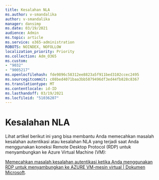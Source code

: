 ```yaml
---
title: Kesalahan NLA
ms.author: v-smandalika
author: v-smandalika
manager: dansimp
ms.date: 03/19/2021
audience: Admin
ms.topic: article
ms.service: o365-administration
ROBOTS: NOINDEX, NOFOLLOW
localization_priority: Priority
ms.collection: Adm_O365
ms.custom:
- "9032"
- "9005217"
ms.openlocfilehash: fde9896c58312ee8823a5f911bed3102ccec2495
ms.sourcegitcommit: c08bed4071baa3bb5879496df3ed44fb828c8367
ms.translationtype: MT
ms.contentlocale: id-ID
ms.lasthandoff: 03/19/2021
ms.locfileid: "51036207"
---
```

# <a name="nla-error"></a>Kesalahan NLA

Lihat artikel berikut ini yang bisa membantu Anda memecahkan masalah kesalahan autentikasi atau kesalahan NLA yang terjadi saat Anda menggunakan koneksi Remote Desktop Protocol (RDP) untuk menyambungkan ke Azure Virtual Machine (VM):

[Memecahkan masalah kesalahan autentikasi ketika Anda menggunakan RDP untuk menyambungkan ke AZURE VM-mesin virtual | Dokumen Microsoft](https://docs.microsoft.com/troubleshoot/azure/virtual-machines/cannot-connect-rdp-azure-vm).



